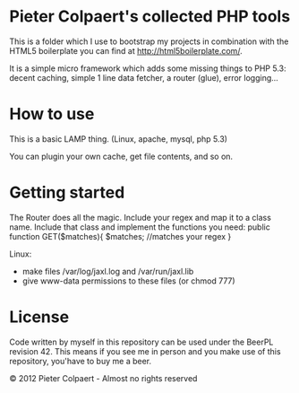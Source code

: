 # Pieter Colpaert's collected PHP tools

This is a folder which I use to bootstrap my projects in combination with the HTML5 boilerplate you can find at http://html5boilerplate.com/.

It is a simple micro framework which adds some missing things to PHP 5.3: decent caching, simple 1 line data fetcher, a router (glue), error logging...

# How to use

This is a basic LAMP thing. (Linux, apache, mysql, php 5.3)

You can plugin your own cache, get file contents, and so on.

# Getting started

The Router does all the magic. Include your regex and map it to a class name. Include that class and implement the functions you need:
public function GET($matches){
    $matches; //matches your regex
}

Linux:
- make files /var/log/jaxl.log and /var/run/jaxl.lib
- give www-data permissions to these files (or chmod 777)

# License

Code written by myself in this repository can be used under the BeerPL revision 42. This means if you see me in person and you make use of this repository, you'have to buy me a beer.

© 2012 Pieter Colpaert - Almost no rights reserved
